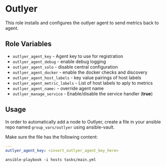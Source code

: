 # Outlyer


This role installs and configures the outlyer agent to send
metrics back to agent.


## Role Variables

* `outlyer_agent_key` - Agent key to use for registration
* `outlyer_agent_debug` - enable debug logging
* `outlyer_agent_solo` - disable central configuration
* `outlyer_agent_docker` - enable the docker checks and discovery
* `outlyer_agent_host_labels` - key value pairings of host labels
* `outlyer_agent_metric_labels` - List of host labels to aply to metrics
* `outlyer_agent_name:` - override agent name 
* `outlyer_manage_service` - Enable/disable the service handler (**true**)


## Usage

In order to automatically add a node to Outlyer, create a file in
your ansible repo named `group_vars/outlyer` using ansible-vault.

Make sure the file has the following content:

```yaml
---
outlyer_agent_key: <insert_outlyer_agent_key_here>
```

```
ansible-playbook -i hosts tasks/main.yml
```

